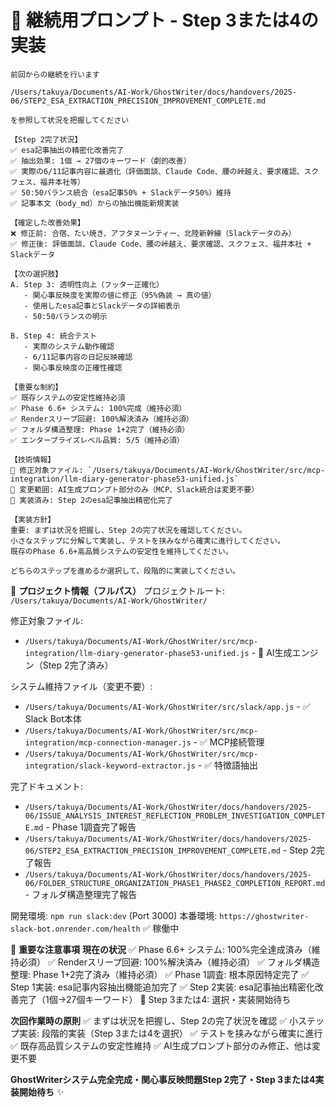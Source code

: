 # 🎯 **継続用プロンプト - Step 3または4の実装**

```
前回からの継続を行います

/Users/takuya/Documents/AI-Work/GhostWriter/docs/handovers/2025-06/STEP2_ESA_EXTRACTION_PRECISION_IMPROVEMENT_COMPLETE.md

を参照して状況を把握してください

【Step 2完了状況】
✅ esa記事抽出の精密化改善完了
✅ 抽出効果: 1個 → 27個のキーワード（劇的改善）
✅ 実際の6/11記事内容に最適化（評価面談、Claude Code、腰の峠越え、要求確認、スクフェス、福井本社等）
✅ 50:50バランス統合（esa記事50% + Slackデータ50%）維持
✅ 記事本文（body_md）からの抽出機能新規実装

【確定した改善効果】
❌ 修正前: 合宿、たい焼き、アフタヌーンティー、北陸新幹線（Slackデータのみ）
✅ 修正後: 評価面談、Claude Code、腰の峠越え、要求確認、スクフェス、福井本社 + Slackデータ

【次の選択肢】
A. Step 3: 透明性向上（フッター正確化）
   - 関心事反映度を実際の値に修正（95%偽装 → 真の値）
   - 使用したesa記事とSlackデータの詳細表示
   - 50:50バランスの明示

B. Step 4: 統合テスト
   - 実際のシステム動作確認
   - 6/11記事内容の日記反映確認  
   - 関心事反映度の正確性確認

【重要な制約】
✅ 既存システムの安定性維持必須
✅ Phase 6.6+ システム: 100%完成（維持必須）
✅ Renderスリープ回避: 100%解決済み（維持必須）
✅ フォルダ構造整理: Phase 1+2完了（維持必須）
✅ エンタープライズレベル品質: 5/5（維持必須）

【技術情報】
🎯 修正対象ファイル: `/Users/takuya/Documents/AI-Work/GhostWriter/src/mcp-integration/llm-diary-generator-phase53-unified.js`
🎯 変更範囲: AI生成プロンプト部分のみ（MCP、Slack統合は変更不要）
🎯 実装済み: Step 2のesa記事抽出精密化完了

【実装方針】
重要: まずは状況を把握し、Step 2の完了状況を確認してください。
小さなステップに分解して実装し、テストを挟みながら確実に進行してください。
既存のPhase 6.6+高品質システムの安定性を維持してください。

どちらのステップを進めるか選択して、段階的に実装してください。
```

📂 **プロジェクト情報（フルパス）**
プロジェクトルート: `/Users/takuya/Documents/AI-Work/GhostWriter/`

修正対象ファイル:
* `/Users/takuya/Documents/AI-Work/GhostWriter/src/mcp-integration/llm-diary-generator-phase53-unified.js` - 🎯 AI生成エンジン（Step 2完了済み）

システム維持ファイル（変更不要）:
* `/Users/takuya/Documents/AI-Work/GhostWriter/src/slack/app.js` - ✅ Slack Bot本体
* `/Users/takuya/Documents/AI-Work/GhostWriter/src/mcp-integration/mcp-connection-manager.js` - ✅ MCP接続管理
* `/Users/takuya/Documents/AI-Work/GhostWriter/src/mcp-integration/slack-keyword-extractor.js` - ✅ 特徴語抽出

完了ドキュメント:
* `/Users/takuya/Documents/AI-Work/GhostWriter/docs/handovers/2025-06/ISSUE_ANALYSIS_INTEREST_REFLECTION_PROBLEM_INVESTIGATION_COMPLETE.md` - Phase 1調査完了報告
* `/Users/takuya/Documents/AI-Work/GhostWriter/docs/handovers/2025-06/STEP2_ESA_EXTRACTION_PRECISION_IMPROVEMENT_COMPLETE.md` - Step 2完了報告
* `/Users/takuya/Documents/AI-Work/GhostWriter/docs/handovers/2025-06/FOLDER_STRUCTURE_ORGANIZATION_PHASE1_PHASE2_COMPLETION_REPORT.md` - フォルダ構造整理完了報告

開発環境: `npm run slack:dev` (Port 3000) 
本番環境: `https://ghostwriter-slack-bot.onrender.com/health` ✅ 稼働中

🚨 **重要な注意事項**
**現在の状況**
✅ Phase 6.6+ システム: 100%完全達成済み（維持必須）
✅ Renderスリープ回避: 100%解決済み（維持必須）
✅ フォルダ構造整理: Phase 1+2完了済み（維持必須）
✅ Phase 1調査: 根本原因特定完了
✅ Step 1実装: esa記事内容抽出機能追加完了
✅ Step 2実装: esa記事抽出精密化改善完了（1個→27個キーワード）
🔄 Step 3または4: 選択・実装開始待ち

**次回作業時の原則**
✅ まずは状況を把握し、Step 2の完了状況を確認
✅ 小ステップ実装: 段階的実装（Step 3または4を選択）
✅ テストを挟みながら確実に進行
✅ 既存高品質システムの安定性維持
✅ AI生成プロンプト部分のみ修正、他は変更不要

**GhostWriterシステム完全完成・関心事反映問題Step 2完了・Step 3または4実装開始待ち** ✨